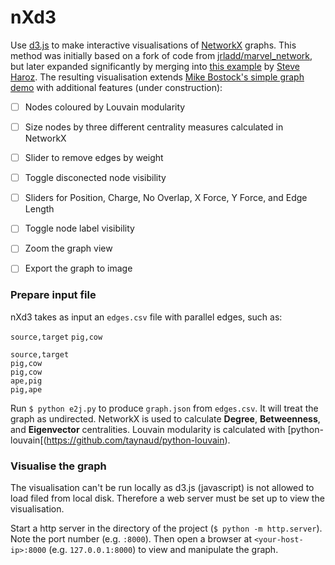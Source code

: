 # nXd3

Use [d3.js](https://d3js.org/) to make interactive visualisations of [NetworkX](https://networkx.github.io/) graphs. This method was initially based on a fork of code from [jrladd/marvel_network](https://github.com/jrladd/marvel_network), but later expanded significantly by merging into [this example](https://bl.ocks.org/steveharoz/8c3e2524079a8c440df60c1ab72b5d03) by [Steve Haroz](https://github.com/steveharoz). The resulting visualisation extends [Mike Bostock's simple graph demo](http://bl.ocks.org/mbostock/4062045) with additional features (under construction):

- [ ] Nodes coloured by Louvain modularity
- [ ] Size nodes by three different centrality measures calculated in NetworkX 
- [ ] Slider to remove edges by weight
- [ ] Toggle disconected node visibility
- [ ] Sliders for Position, Charge, No Overlap, X Force, Y Force, and Edge Length
- [ ] Toggle node label visibility
- [ ] Zoom the graph view
- [ ] Export the graph to image


### Prepare input file 

nXd3 takes as input an `edges.csv` file with parallel edges, such as:

`source,target`
`pig,cow`


```
source,target
pig,cow
pig,cow
ape,pig
pig,ape
```

Run `$ python e2j.py` to produce `graph.json` from `edges.csv`. It will treat the graph as undirected. NetworkX is used to calculate **Degree**, **Betweenness**, and **Eigenvector** centralities. Louvain modularity is calculated with [python-louvain[(https://github.com/taynaud/python-louvain).

### Visualise the graph

The visualisation can't be run locally as d3.js (javascript) is not allowed to load filed from local disk. Therefore a web server must be set up to view the visualisation.

Start a http server in the directory of the project (`$ python -m http.server`). Note the port number (e.g. `:8000`). Then open a browser at `<your-host-ip>:8000` (e.g. `127.0.0.1:8000`) to view and manipulate the graph.
